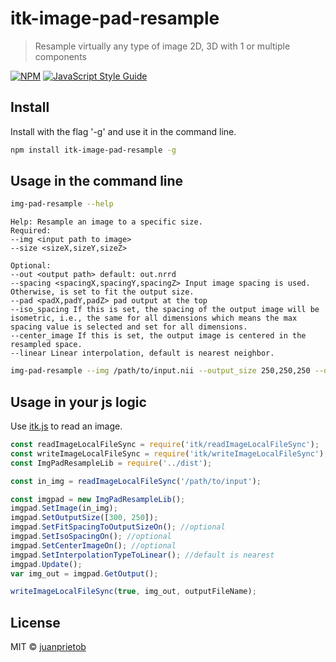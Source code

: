 # itk-image-pad-resample

> Resample virtually any type of image 2D, 3D with 1 or multiple components

[![NPM](https://img.shields.io/npm/v/itk-image-pad-resample.svg)](https://www.npmjs.com/package/itk-image-pad-resample) [![JavaScript Style Guide](https://img.shields.io/badge/code_style-standard-brightgreen.svg)](https://standardjs.com)

## Install

Install with the flag '-g' and use it in the command line. 

```bash
npm install itk-image-pad-resample -g
```

## Usage in the command line

```bash
img-pad-resample --help
```

```
Help: Resample an image to a specific size.
Required:
--img <input path to image>
--size <sizeX,sizeY,sizeZ>

Optional:
--out <output path> default: out.nrrd
--spacing <spacingX,spacingY,spacingZ> Input image spacing is used. Otherwise, is set to fit the output size.
--pad <padX,padY,padZ> pad output at the top
--iso_spacing If this is set, the spacing of the output image will be isometric, i.e., the same for all dimensions which means the max spacing value is selected and set for all dimensions.
--center_image If this is set, the output image is centered in the resampled space.
--linear Linear interpolation, default is nearest neighbor.
```

```bash
img-pad-resample --img /path/to/input.nii --output_size 250,250,250 --out temp.nrrd 
```

## Usage in your js logic

Use [itk.js](https://insightsoftwareconsortium.github.io/itk-js/) to read an image. 

```js
const readImageLocalFileSync = require('itk/readImageLocalFileSync');
const writeImageLocalFileSync = require('itk/writeImageLocalFileSync');
const ImgPadResampleLib = require('../dist');
```

```js
const in_img = readImageLocalFileSync('/path/to/input');

const imgpad = new ImgPadResampleLib();
imgpad.SetImage(in_img);
imgpad.SetOutputSize([300, 250]);
imgpad.SetFitSpacingToOutputSizeOn(); //optional
imgpad.SetIsoSpacingOn(); //optional 
imgpad.SetCenterImageOn(); //optional
imgpad.SetInterpolationTypeToLinear(); //default is nearest
imgpad.Update();
var img_out = imgpad.GetOutput();

writeImageLocalFileSync(true, img_out, outputFileName);
```

## License

MIT © [juanprietob](https://github.com/juanprietob)
